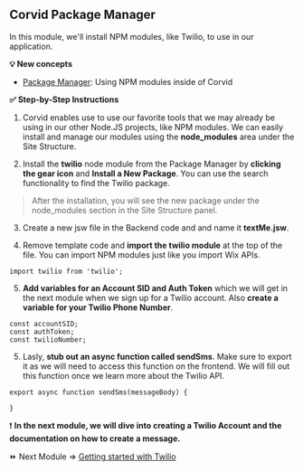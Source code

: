 ## Corvid Package Manager

In this module, we'll install NPM modules, like Twilio, to use in our application.

**:bulb: New concepts**
- [Package Manager](https://support.wix.com/en/article/corvid-managing-external-code-libraries-with-the-package-manager): Using NPM modules inside of Corvid

**:white_check_mark: Step-by-Step Instructions**

1. Corvid enables use to use our favorite tools that we may already be using in our other Node.JS projects, like NPM modules. We can easily install and manage our modules using the **node_modules** area under the Site Structure.

2. Install the **twilio** node module from the Package Manager by **clicking the gear icon** and **Install a New Package**. You can use the search functionality to find the Twilio package.

> After the installation, you will see the new package under the node_modules section in the Site Structure panel.

3. Create a new jsw file in the Backend code and and name it **textMe.jsw**.

4. Remove template code and **import the twilio module** at the top of the file. You can import NPM modules just like you import Wix APIs.
```
import twilio from 'twilio';
```

5. **Add variables for an Account SID and Auth Token** which we will get in the next module when we sign up for a Twilio account. Also **create a variable for your Twilio Phone Number**.
```
const accountSID;
const authToken;
const twilioNumber;
```

5. Lasly, **stub out an async function called sendSms**. Make sure to export it as we will need to access this function on the frontend. We will fill out this function once we learn more about the Twilio API.
```
export async function sendSms(messageBody) {

}
```

:exclamation: **In the next module, we will dive into creating a Twilio Account and the documentation on how to create a message.**


:fast_forward: Next Module => [Getting started with Twilio](TWILIO_START.md)    
